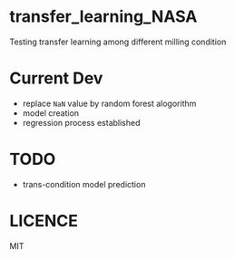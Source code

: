 # transfer_learning_NASA
Testing transfer learning among different milling condition

# Current Dev

+ replace `NaN` value by random forest alogorithm
+ model creation
+ regression process established

# TODO

+ trans-condition model prediction

# LICENCE

MIT
